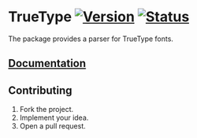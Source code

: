 # TrueType [![Version][version-img]][version-url] [![Status][status-img]][status-url]

The package provides a parser for TrueType fonts.

## [Documentation][doc]

## Contributing

1. Fork the project.
2. Implement your idea.
3. Open a pull request.

[version-img]: https://bodoni.github.io/images/crates.svg
[version-url]: https://crates.io/crates/truetype
[status-img]: https://travis-ci.org/bodoni/truetype.svg?branch=master
[status-url]: https://travis-ci.org/bodoni/truetype
[doc]: https://bodoni.github.io/truetype
